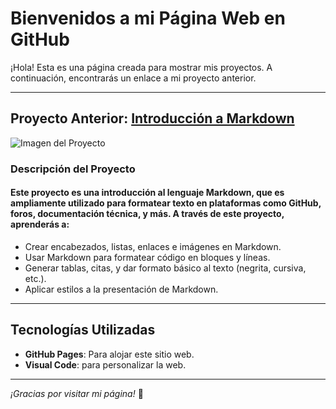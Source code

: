 # Bienvenidos a mi Página Web en GitHub

¡Hola! Esta es una página creada para mostrar mis proyectos. A continuación, encontrarás un enlace a mi proyecto anterior.

---

## Proyecto Anterior: [Introducción a Markdown](Markdown/README.md)

![Imagen del Proyecto](https://aulasimple.ai/blog/wp-content/uploads/2024/02/markdown.jpg)

### Descripción del Proyecto

#### Este proyecto es una introducción al lenguaje Markdown, que es ampliamente utilizado para formatear texto en plataformas como GitHub, foros, documentación técnica, y más. A través de este proyecto, aprenderás a:

+ Crear encabezados, listas, enlaces e imágenes en Markdown.
+ Usar Markdown para formatear código en bloques y líneas.
+ Generar tablas, citas, y dar formato básico al texto (negrita, cursiva, etc.).
+ Aplicar estilos a la presentación de Markdown.


---

## Tecnologías Utilizadas

- **GitHub Pages**: Para alojar este sitio web.
- **Visual Code**: para personalizar la web.
---

_¡Gracias por visitar mi página!_ 🚀